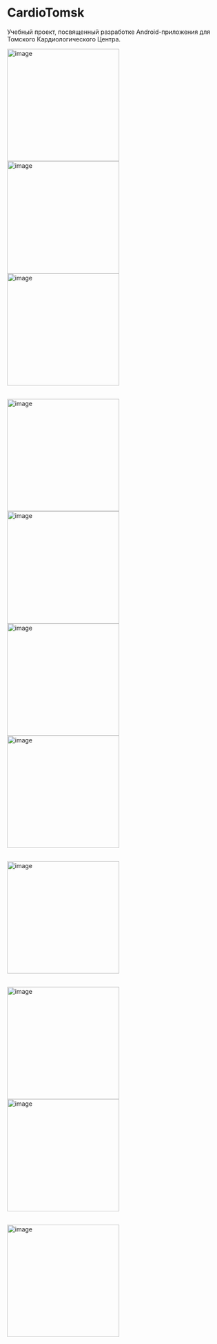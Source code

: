 # CardioTomsk
Учебный проект, посвященный разработке Android-приложения для Томского Кардиологического Центра.

<img width="260" alt="image" src="https://github.com/AnastasiaMarken/CardioTomsk/assets/101307775/abe0758f-7fca-4292-8dd5-7feaf1758371">
<br><img width="260" alt="image" src="https://github.com/AnastasiaMarken/CardioTomsk/assets/101307775/bfe85f58-bb33-4155-9b1d-7d37389175b0">
<img width="260" alt="image" src="https://github.com/AnastasiaMarken/CardioTomsk/assets/101307775/9c7930e1-b950-4a53-a7e9-e149b7e59fc5">

<br><img width="260" alt="image" src="https://github.com/AnastasiaMarken/CardioTomsk/assets/101307775/adcee9a8-3701-4a2a-9669-9bd2403a3a29">
<img width="260" alt="image" src="https://github.com/AnastasiaMarken/CardioTomsk/assets/101307775/f80930bd-f7a2-41ca-aef7-675606d1bed6">
<img width="260" alt="image" src="https://github.com/AnastasiaMarken/CardioTomsk/assets/101307775/59794e82-a0fb-4bd1-8c4d-257c2a255258">
<img width="260" alt="image" src="https://github.com/AnastasiaMarken/CardioTomsk/assets/101307775/da3c04c5-9c26-4a55-8016-d2275b8a8d29">

<br><img width="260" alt="image" src="https://github.com/AnastasiaMarken/CardioTomsk/assets/101307775/f109b329-d094-452b-9296-04cab2d91f82">

<br><img width="260" alt="image" src="https://github.com/AnastasiaMarken/CardioTomsk/assets/101307775/7ad0f22a-85f5-4b0a-8e73-b66a844741e8">
<img width="260" alt="image" src="https://github.com/AnastasiaMarken/CardioTomsk/assets/101307775/efc0f853-b67d-481d-848f-6974f0969beb">

<br><img width="260" alt="image" src="https://github.com/AnastasiaMarken/CardioTomsk/assets/101307775/a56b1b3f-acd8-44b5-9267-200bebc053ca">







